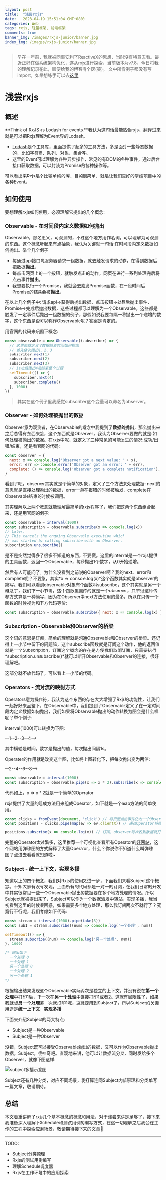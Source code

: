 ```yaml
---
layout: post
title:  "浅尝rxjs"
date:   2023-04-19 15:51:04 GMT+0800
categories: Web
tags: rxjs, 轻量框架, 前端框架
comments: true
banner_img: /images/rxjs-junior/banner.jpg
index_img: /images/rxjs-junior/banner.jpg
---
```


> 早在一年前，我就被同事安利了ReactiveX的思想，当时没有特意去看。最近正好在做系统架构优化，遂从rxjs进行探索，当前版本为v7.8，今日将我的理解记录在此，顺便给我的博客清个灰(笑)。
> 文中所有例子都没有写import，如果想练手可以去[这里](https://stackblitz.com/edit/rxjs?file=index.ts)

# 浅尝rxjs

## 概述

**Think of RxJS as Lodash for events.**我认为这句话最能贴合rxjs，翻译过来就是可以把Rxjs理解为Event界的Lodash。

- [Lodash](https://lodash.com/)是个工具库，里面提供了超多的工具方法，多是面对一些静态数据的，比如字符串、队列、对象、集合等。
- 这里的Event可以理解为各种异步操作，常见的有DOM的各种事件，通过后台接口获取数据，可以封装为Promise的各种操作等。

可以看出来Rxjs是个比较单纯的库，目的很简单，就是让我们更好的掌控项目中的各种Event。

## 如何使用

要想理解rxjs如何使用，必须理解它提出的几个概念:

### Observable - 在时间段内定义数据如何抛出

Observable，顾名思义，可观测的，不过这个地方用作名词，可以理解为可观测的东西。这个概念听起来有点抽象，我认为关键就一句话:在时间段内定义数据如何抛出。举个几个例子

- 每通过api接口向服务器请求一组数据，就去触发请求的动作，在得到数据后把数据**抛出**。
- 每点击网页上的一个按钮，就触发点击的动作，网页在进行一系列处理完后将点击事件**抛出**。
- 我想要执行一个Promise，我就会去触发Promise函数，在一段时间后Promise的结果会被**抛出**。

在以上几个例子中: 请求api->获得后抛出数据、点击按钮->处理后抛出事件、Promise->完成后抛出数据，这些过程都可以理解为一个Observable。这些都是触发了一定事件后抛出一组数据的例子，那假如说我要每隔一秒抛出一个递增的数字，这个东西是否可以称作Observable呢？答案是肯定的。

用官网的代码来巩固下概念:

```javascript
const observable = new Observable((subscriber) => {
  // 这里面就定义了数据随着时间如何抛出
  // 首先依次抛出1、2、3
  subscriber.next(1)
  subscriber.next(2)
  subscriber.next(3)
  // 1s之后抛出4后结束整个过程
  setTimeout(() => {
    subscriber.next(4)
    subscriber.complete()
  }, 1000)
})
```

> 其实在这个例子里我感觉subscriber这个变量可以命名为observer。

### Observer - 如何处理被抛出的数据

Observer意为观测者，在Observable的概念中我提到了**数据的抛出**，那么抛出来之后总得有东西来接，这个东西就是Observer，我认为Observer要做的就是:如何处理被抛出的数据。在rxjs中呢，就定义了三种常见的可能发生的情况:成功/出错/结束，还是看官网的代码:

```javascript
const observer = {
  next: x => console.log('Observer got a next value: ' + x),
  error: err => console.error('Observer got an error: ' + err),
  complete: () => console.log('Observer got a complete notification'),
}
```

看到了吧，observer其实就是个简单的对象，定义了三个方法来处理数据: next的意思就是直接处理抛出的数据，error一般在报错的时候被触发，complete在Observable结束的时候被调用。

其实理解以上两个概念就能理解最简单的rxjs程序了，我们把这两个东西组合起来，还是用官网的例子:

```javascript
const observable = interval(1000)
const subscription = observable.subscribe(x => console.log(x))
// Later:
// This cancels the ongoing Observable execution which
// was started by calling subscribe with an Observer.
subscription.unsubscribe()
```

是不是突然觉得多了很多不知道的东西，不要慌。这里的interval是一个rxjs提供的工具函数，返回一个Observable，每秒抛出1个数字，从0开始递增。

然后有人可能问了，为什么没看到之前说的Observer啊？我的next、error和complete呢？不要急，其实*x => console.log(x)*这个函数其实就是observer的简写。我们可以看到observable对象有个函数叫subscribe，这个其实就是另一个概念了，我们下一小节讲，这个函数里面传的就是一个observer，只不过这种传参方式算是一种简写，因为在Observer中next方法使用的最多，所以在只传一个函数的时候视为和下方代码等价:

```javascript
const subscription = observable.subscribe({ next: x => console.log(x) })
```

### Subscription - Observable和Observer的桥梁

这个词的意思是订阅，简单的理解就是沟通Observable和Observer的桥梁。还记得上一小节中留下的问题嘛，这个subscribe函数就是订阅这个动作，他的返回值就是一个Subscription，订阅这个概念的存在是方便我们取消订阅，只需要执行*subscription.unsubscribe()*就可以断开Observable和Observer的连接，很好理解吧。

这部分就不放代码了，可以看上一小节的代码。

### Operators - 流对流的映射方式

Operators意为操作符，我认为这个东西的存在大大增强了Rxjs的功能性，让我们一起好好来品鉴下。在Observable中，我们提到了Observable定义了在一定时间段内定义数据如何抛出，我们如果将Observable抛出的动作转换为图会是什么样呢？举个例子:

interval(1000)可以转换为下图:

--1--2--3--4-->

其中横轴是时间，数字是抛出的值，每次抛出间隔1s。

Operater的作用就是改变这个图，比如将上图转化下，把每次抛出变为两倍:

--2--4--6--8-->

```javascript
const observable = interval(1000)
const subscription = observable.pipe(x => x * 2).subscribe(x => console.log(x))
```

代码如上，x => x * 2就是一个简单的Operator

rxjs提供了大量的现成方法用来组成Operator，如下就是一个map方法的简单使用。

```javascript
const clicks = fromEvent(document, 'click') // 将页面点击事件化为一个Observable
const positions = clicks.pipe(map(ev => ev.clientX)) // 通过Operator将抛出的数据改为点击位置的横坐标

positions.subscribe(x => console.log(x)) // 订阅，observer每次收到数据就打印
```

完整的Operator太过繁多，这里推荐一个可视化查看所有Operator的[好网站](https://rxmarbles.com/)，这个网站用弹珠图的方式解释了大量Operator，什么？你说你不知道什么叫弹珠图？点进去看看就知道啦~

### Subject - 统一上下文，实现多播

知道以上的四个概念，我们对Rxjs的使用又进一步，下面我们来看Subject这个概念。不知大家有没有发现，上面所有的代码都是一对一的订阅，在我们日常的开发中其实很常见一些一个Observable抛出的数据要在多个地方处理的情况。所以Subject就被提出来了，Subject可以作为一个数据派发中转站，实现多播，我当初看到这里的时候很困惑，如果需要多个地方处理，那么我订阅两次不就行了？究竟行不行呢，我们考虑如下代码:

```javascript
const stream = interval(1000).pipe(take(3))
const sub1 = stream.subscribe((num) => console.log('一个处理', num))

setTimeout(() => {
  stream.subscribe((num) => console.log('另一个处理', num))
}, 1000)

/* 输出如下
  一个处理 0
  一个处理 1
  另一个处理 0
  一个处理 2
  另一个处理 1
*/
```

根据输出结果发现这个Observable实际两次是独立的上下文，并没有说在**第一个处理**中打印1后，下一次在**另一个处理**中直接打印1或者2。这就有局限性了，如果我就想**另一个处理**第一次就打印1呢，这就要用到Subject了，所以Subject的关键用途是**统一上下文，实现多播**

下面来介绍Subject的两大特点:

- Subject是一种Observable
- Subject是一种Observer

没错，Subject既可以接受Observable抛出的数据，又可以作为Observable抛出数据。Subject，很神奇吧。直观地来讲，他可以让数据流分叉，同时发给多个Observer，就像下图这样:

![subject多播示意图](/images/rxjs-junior/subject-muticast.png)

Subject还有几种分类，对应不同场景，我打算连同Subject内部原理和分类单写一篇文章，敬请期待。

## 总结

本文着重讲解了rxjs几个基本概念的概念和用法，对于浅尝来讲是足够了，接下来我准备深入理解下Schedule和测试用例的编写方式，在这一切理解之后我会在工作的工程中探索应用场景，敬请期待接下来的文章🍻

***

TODO:

- Subject分类原理
- Rxjs的测试用例编写
- 理解Schedule调度器
- Rxjs在工作环境中的应用探索
